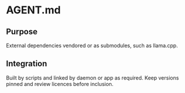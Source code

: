 # AGENT.md

## Purpose
External dependencies vendored or as submodules, such as llama.cpp.

## Integration
Built by scripts and linked by daemon or app as required. Keep versions pinned and review licences before inclusion.
